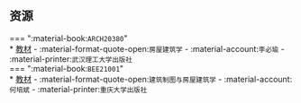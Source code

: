 ## 资源  
=== ":material-book:`ARCH20380`"  
    * [教材](https://api.mir6.com/api/lanzou?url=https://cqu-openlib.lanzout.com/ixfBx2btx8va&down=true) - :material-format-quote-open:`房屋建筑学` - :material-account:`李必瑜` - :material-printer:`武汉理工大学出版社`  
=== ":material-book:`BEE21001`"  
    * [教材](https://api.mir6.com/api/lanzou?url=https://cqu-openlib.lanzout.com/ijejq28y43ah&down=true) - :material-format-quote-open:`建筑制图与房屋建筑学` - :material-account:`何培斌` - :material-printer:`重庆大学出版社`  